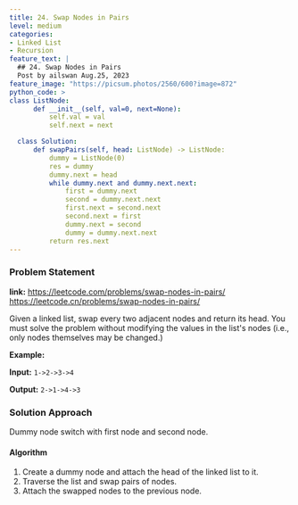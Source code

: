 ```yaml
---
title: 24. Swap Nodes in Pairs
level: medium
categories:
- Linked List
- Recursion
feature_text: |
  ## 24. Swap Nodes in Pairs
  Post by ailswan Aug.25, 2023
feature_image: "https://picsum.photos/2560/600?image=872"
python_code: >
class ListNode:
      def __init__(self, val=0, next=None):
          self.val = val
          self.next = next

  class Solution:
      def swapPairs(self, head: ListNode) -> ListNode:
          dummy = ListNode(0)
          res = dummy
          dummy.next = head
          while dummy.next and dummy.next.next:
              first = dummy.next
              second = dummy.next.next
              first.next = second.next
              second.next = first
              dummy.next = second
              dummy = dummy.next.next
          return res.next
---
```


### Problem Statement
**link:**
https://leetcode.com/problems/swap-nodes-in-pairs/
https://leetcode.cn/problems/swap-nodes-in-pairs/

Given a linked list, swap every two adjacent nodes and return its head. You must solve the problem without modifying the values in the list's nodes (i.e., only nodes themselves may be changed.)

**Example:**

**Input:** `1->2->3->4`

**Output:** `2->1->4->3`

### Solution Approach

Dummy node switch with first node and second node.

#### Algorithm

1. Create a dummy node and attach the head of the linked list to it.
2. Traverse the list and swap pairs of nodes.
3. Attach the swapped nodes to the previous node.
